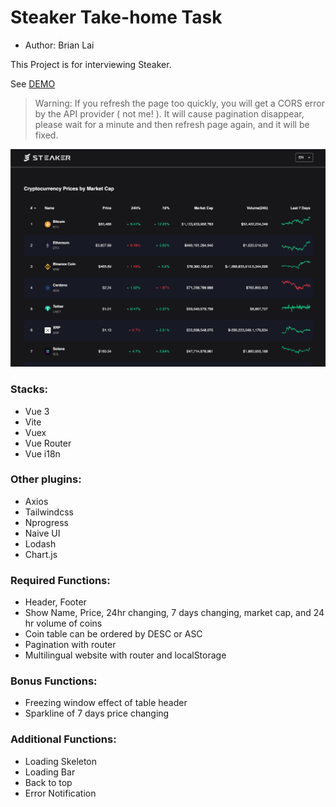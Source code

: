 # Steaker Take-home Task

- Author: Brian Lai

This Project is for interviewing Steaker.

See [DEMO](https://steaker-task.netlify.app/)

> Warning:
> If you refresh the page too quickly, you will get a CORS error by the API provider ( not me! ).
> It will cause pagination disappear, please wait for a minute and then refresh page again, and it will be fixed.

![](src/assets/preview.png)

### Stacks:

- Vue 3
- Vite
- Vuex
- Vue Router
- Vue i18n

### Other plugins:

- Axios
- Tailwindcss
- Nprogress
- Naive UI
- Lodash
- Chart.js

### Required Functions:

- Header, Footer
- Show Name, Price, 24hr changing, 7 days changing, market cap, and 24 hr volume of coins
- Coin table can be ordered by DESC or ASC
- Pagination with router
- Multilingual website with router and localStorage

### Bonus Functions:

- Freezing window effect of table header
- Sparkline of 7 days price changing

### Additional Functions:

- Loading Skeleton
- Loading Bar
- Back to top
- Error Notification
